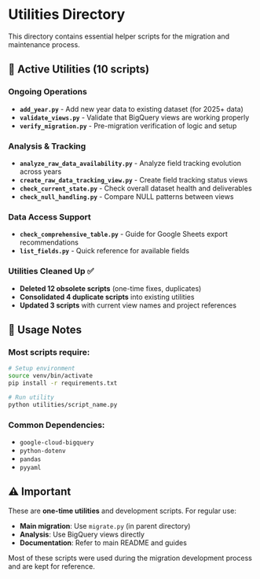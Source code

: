 # Utilities Directory

This directory contains essential helper scripts for the migration and maintenance process.

## 🚀 **Active Utilities** (10 scripts)

### **Ongoing Operations**
- **`add_year.py`** - Add new year data to existing dataset (for 2025+ data)
- **`validate_views.py`** - Validate that BigQuery views are working properly
- **`verify_migration.py`** - Pre-migration verification of logic and setup

### **Analysis & Tracking**
- **`analyze_raw_data_availability.py`** - Analyze field tracking evolution across years
- **`create_raw_data_tracking_view.py`** - Create field tracking status views
- **`check_current_state.py`** - Check overall dataset health and deliverables
- **`check_null_handling.py`** - Compare NULL patterns between views

### **Data Access Support**
- **`check_comprehensive_table.py`** - Guide for Google Sheets export recommendations
- **`list_fields.py`** - Quick reference for available fields

### **Utilities Cleaned Up** ✅
- **Deleted 12 obsolete scripts** (one-time fixes, duplicates)
- **Consolidated 4 duplicate scripts** into existing utilities
- **Updated 3 scripts** with current view names and project references

## 📝 Usage Notes

### Most scripts require:
```bash
# Setup environment
source venv/bin/activate
pip install -r requirements.txt

# Run utility
python utilities/script_name.py
```

### Common Dependencies:
- `google-cloud-bigquery`
- `python-dotenv`
- `pandas`
- `pyyaml`

## ⚠️ Important

These are **one-time utilities** and development scripts. For regular use:
- **Main migration**: Use `migrate.py` (in parent directory)
- **Analysis**: Use BigQuery views directly
- **Documentation**: Refer to main README and guides

Most of these scripts were used during the migration development process and are kept for reference.